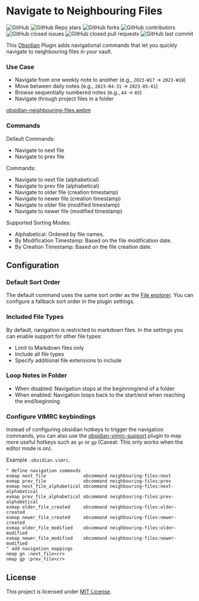 # Navigate to Neighbouring Files
<p align="left">
  <img alt="GitHub" src="https://img.shields.io/github/license/FabianUntermoser/obsidian-neighbouring-files-plugin?color=blue&style=flat-square">
  <img alt="GitHub Repo stars" src="https://img.shields.io/github/stars/FabianUntermoser/obsidian-neighbouring-files-plugin?style=flat-square">
  <img alt="GitHub forks" src="https://img.shields.io/github/forks/FabianUntermoser/obsidian-neighbouring-files-plugin?style=flat-square">
  <img alt="GitHub contributors" src="https://img.shields.io/github/contributors/FabianUntermoser/obsidian-neighbouring-files-plugin?color=blue&style=flat-square">
  <img alt="GitHub closed issues" src="https://img.shields.io/github/issues-closed/FabianUntermoser/obsidian-neighbouring-files-plugin?color=blue&style=flat-square">
  <img alt="GitHub closed pull requests" src="https://img.shields.io/github/issues-pr-closed/FabianUntermoser/obsidian-neighbouring-files-plugin?color=blue&style=flat-square">
  <img alt="GitHub last commit" src="https://img.shields.io/github/last-commit/FabianUntermoser/obsidian-neighbouring-files-plugin?color=blue&style=flat-square">
</p>

This [Obsidian](https://obsidian.md/) Plugin adds navigational commands that let you quickly navigate to neighbouring files in your vault.

### Use Case

- Navigate from one weekly note to another (e.g., `2023-W17` → `2023-W18`)
- Move between daily notes (e.g., `2023-04-31` → `2023-05-01`)
- Browse sequentially numbered notes (e.g., `A4` → `A5`)
- Navigate through project files in a folder

[obsidian-neighbouring-files.webm](https://github.com/user-attachments/assets/cdc04e2b-e3d9-4d77-8b2c-cbfa4ef4436d)

### Commands

Default Commands:
- Navigate to next file
- Navigate to prev file

Commands:
- Navigate to next file (alphabetical)
- Navigate to prev file (alphabetical)
- Navigate to older file (creation timestamp)
- Navigate to newer file (creation timestamp)
- Navigate to older file (modified timestamp)
- Navigate to newer file (modified timestamp)

Supported Sorting Modes:
- Alphabetical: Ordered by file names.
- By Modification Timestamp: Based on the file modification date.
- By Creation Timestamp: Based on the file creation date.

## Configuration

### Default Sort Order
The default command uses the same sort order as the [File explorer](https://help.obsidian.md/Plugins/File+explorer).
You can configure a fallback sort order in the plugin settings.

### Included File Types
By default, navigation is restricted to markdown files.
In the settings you can enable support for other file types:

- Limit to Markdown files only
- Include all file types
- Specify additional file extensions to include

### Loop Notes in Folder
- When disabled: Navigation stops at the beginning/end of a folder
- When enabled: Navigation loops back to the start/end when reaching the end/beginning

### Configure VIMRC keybindings
Instead of configuring obsidian hotkeys to trigger the navigation commands,
you can also use the [obsidian-vimrc-support](https://github.com/esm7/obsidian-vimrc-support) plugin to map more useful hotkeys such as `gn` or `gp`
(Caveat: This only works when the editor mode is on).

Example `.obsidian.vimrc`.

```vimrc
" define navigation commands
exmap next_file              obcommand neighbouring-files:next
exmap prev_file              obcommand neighbouring-files:prev
exmap next_file_alphabetical obcommand neighbouring-files:next-alphabetical
exmap prev_file_alphabetical obcommand neighbouring-files:prev-alphabetical
exmap older_file_created     obcommand neighbouring-files:older-created
exmap newer_file_created     obcommand neighbouring-files:newer-created
exmap older_file_modified    obcommand neighbouring-files:older-modified
exmap newer_file_modified    obcommand neighbouring-files:newer-modified
" add navigation mappings
nmap gn :next_file<cr>
nmap gp :prev_file<cr>
```

## License

This project is licensed under [MIT License](LICENSE.md).
